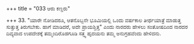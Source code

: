 +++
title = "033 ಆರು ಕಣ್ಡರು"

+++
33. "ಯಾರೇ ನೋಡಿದರೂ, ಆತನೊಬ್ಬನೇ ಭೂಮಿಯಲ್ಲಿ ಒಂದು ವರ್ಷಕಾಲ ತೀರ್ಥಯಾತ್ರೆ ಮಾಡುತ್ತ ಸುತ್ತುತ್ತ ತಿರುಗಬೇಕು. ಹಾಗೆ ಮಾಡಿದರೆ, ಅದೇ ಪ್ರಾಯಶ್ಚಿತ್ತ" ಎಂದು ನಾರದರು ಹೇಳಲು ಸಂತೋಷದಿಂದ ನಾರದರ ದಿವ್ಯವಾದ ಉಪದೇಶಕ್ಕೆ ತಮ್ಮಂದಿರೊಡಗೂಡಿ ಸತ್ತ್ವ ಹೃದಯನು ತಮ್ಮ ಅನುಗ್ರಹವೆಂದು ಹೇಳಿದನು.